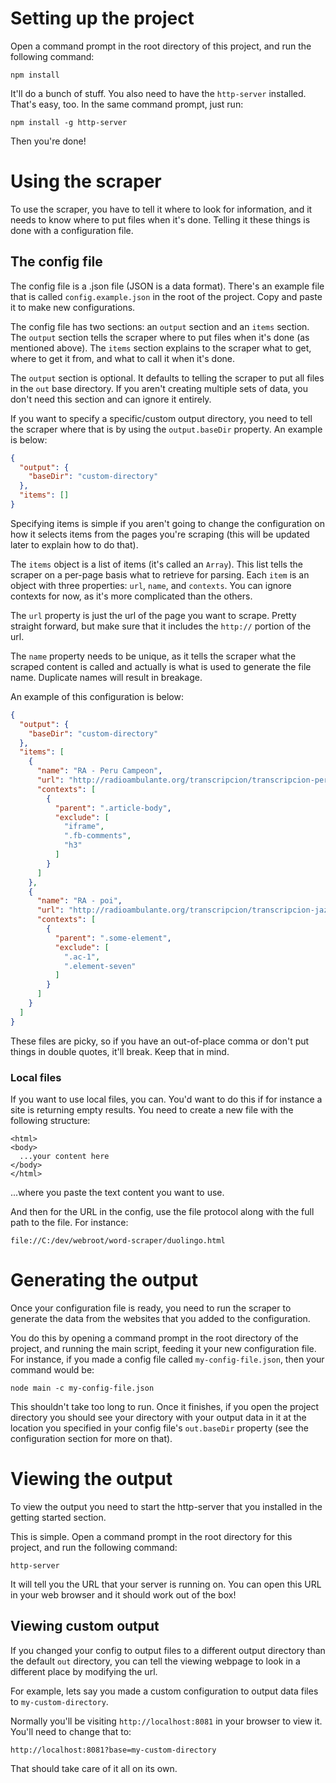 # Setting up the project

Open a command prompt in the root directory of this project, and run the following command:

`npm install`

It'll do a bunch of stuff. You also need to have the `http-server` installed. That's easy, too.
In the same command prompt, just run:

`npm install -g http-server`

Then you're done!

# Using the scraper

To use the scraper, you have to tell it where to look for information, and it needs to know where
to put files when it's done. Telling it these things is done with a configuration file.

## The config file

The config file is a .json file (JSON is a data format). There's an example file that is called
`config.example.json` in the root of the project. Copy and paste it to make new configurations.

The config file has two sections: an `output` section and an `items` section. The `output` section
tells the scraper where to put files when it's done (as mentioned above). The `items` section
explains to the scraper what to get, where to get it from, and what to call it when it's done.

The `output` section is optional. It defaults to telling the scraper to put all files in the `out`
base directory. If you aren't creating multiple sets of data, you don't need this section and
can ignore it entirely.

If you want to specify a specific/custom output directory, you need to tell the scraper where that
is by using the `output.baseDir` property. An example is below:

```JSON
{
  "output": {
    "baseDir": "custom-directory"
  },
  "items": []
}
```

Specifying items is simple if you aren't going to change the configuration on how it selects
items from the pages you're scraping (this will be updated later to explain how to do that).

The `items` object is a list of items (it's called an `Array`). This list tells the scraper on a 
per-page basis what to retrieve for parsing. Each `item` is an object with three properties:
`url`, `name`, and `contexts`. You can ignore contexts for now, as it's more complicated than
the others.

The `url` property is just the url of the page you want to scrape. Pretty straight forward, but
make sure that it includes the `http://` portion of the url.

The `name` property needs to be unique, as it tells the scraper what the scraped content is called
and actually is what is used to generate the file name. Duplicate names will result in breakage.

An example of this configuration is below:

```JSON
{
  "output": {
    "baseDir": "custom-directory"
  },
  "items": [
    {
      "name": "RA - Peru Campeon",
      "url": "http://radioambulante.org/transcripcion/transcripcion-peru-campeon",
      "contexts": [
        {
          "parent": ".article-body",
          "exclude": [
            "iframe",
            ".fb-comments",
            "h3"
          ]
        }
      ]
    },
    {
      "name": "RA - poi",
      "url": "http://radioambulante.org/transcripcion/transcripcion-jaz-y-lalay",
      "contexts": [
        {
          "parent": ".some-element",
          "exclude": [
            ".ac-1",
            ".element-seven"
          ]
        }
      ]
    }
  ]
}
```

These files are picky, so if you have an out-of-place comma or don't put things in double quotes,
it'll break. Keep that in mind.

### Local files

If you want to use local files, you can. You'd want to do this if for instance a site is returning empty results.
You need to create a new file with the following structure:
```
<html>
<body>
  ...your content here
</body>
</html>
```
...where you paste the text content you want to use.

And then for the URL in the config, use the file protocol along with the full path to the file. For instance:
```
file://C:/dev/webroot/word-scraper/duolingo.html
```


# Generating the output

Once your configuration file is ready, you need to run the scraper to generate the data from the websites that you added
to the configuration.

You do this by opening a command prompt in the root directory of the project, and running the main script, feeding it
your new configuration file. For instance, if you made a config file called `my-config-file.json`, then your command
would be:

`node main -c my-config-file.json`

This shouldn't take too long to run. Once it finishes, if you open the project directory you should see your directory
with your output data in it at the location you specified in your config file's `out.baseDir` property (see the
configuration section for more on that).

# Viewing the output

To view the output you need to start the http-server that you installed in the getting started section.

This is simple. Open a command prompt in the root directory for this project, and run the following command:

`http-server`

It will tell you the URL that your server is running on. You can open this URL in your web browser and it
should work out of the box!

## Viewing custom output

If you changed your config to output files to a different output directory than the default `out` directory,
you can tell the viewing webpage to look in a different place by modifying the url.

For example, lets say you made a custom configuration to output data files to `my-custom-directory`.

Normally you'll be visiting `http://localhost:8081` in your browser to view it. You'll need to change that to:

`http://localhost:8081?base=my-custom-directory`

That should take care of it all on its own.